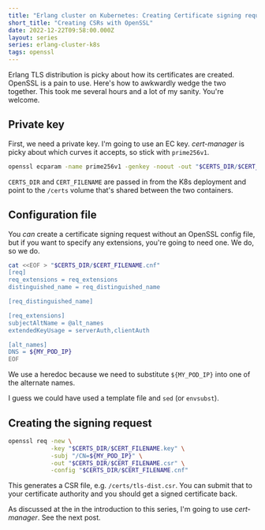 ```yaml
---
title: "Erlang cluster on Kubernetes: Creating Certificate signing requests with OpenSSL"
short_title: "Creating CSRs with OpenSSL"
date: 2022-12-22T09:58:00.000Z
layout: series
series: erlang-cluster-k8s
tags: openssl
---
```


Erlang TLS distribution is picky about how its certificates are created. OpenSSL is a pain to use. Here's how to
awkwardly wedge the two together. This took me several hours and a lot of my sanity. You're welcome.

## Private key

First, we need a private key. I'm going to use an EC key. _cert-manager_ is picky about which curves it accepts, so
stick with `prime256v1`.

```bash
openssl ecparam -name prime256v1 -genkey -noout -out "$CERTS_DIR/$CERT_FILENAME.key"
```

`CERTS_DIR` and `CERT_FILENAME` are passed in from the K8s deployment and point to the `/certs` volume that's shared
between the two containers.

## Configuration file

You _can_ create a certificate signing request without an OpenSSL config file, but if you want to specify any
extensions, you're going to need one. We do, so we do.

```bash
cat <<EOF > "$CERTS_DIR/$CERT_FILENAME.cnf"
[req]
req_extensions = req_extensions
distinguished_name = req_distinguished_name

[req_distinguished_name]

[req_extensions]
subjectAltName = @alt_names
extendedKeyUsage = serverAuth,clientAuth

[alt_names]
DNS = ${MY_POD_IP}
EOF
```

We use a heredoc because we need to substitute `${MY_POD_IP}` into one of the alternate names.

I guess we could have used a template file and `sed` (or `envsubst`).

## Creating the signing request

```bash
openssl req -new \
            -key "$CERTS_DIR/$CERT_FILENAME.key" \
            -subj "/CN=${MY_POD_IP}" \
            -out "$CERTS_DIR/$CERT_FILENAME.csr" \
            -config "$CERTS_DIR/$CERT_FILENAME.cnf"
```

This generates a CSR file, e.g. `/certs/tls-dist.csr`. You can submit that to your certificate authority and you should
get a signed certificate back.

As discussed at the in the introduction to this series, I'm going to use _cert-manager_. See the next post.
